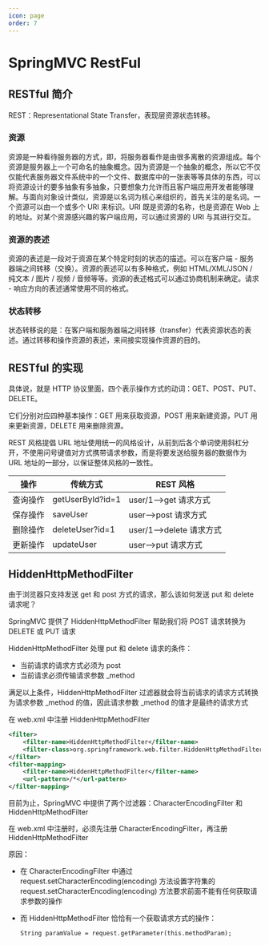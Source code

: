 ```yaml
---
icon: page
order: 7
---
```

# SpringMVC RestFul

## RESTful 简介

REST：Representational State Transfer，表现层资源状态转移。

### 资源

资源是一种看待服务器的方式，即，将服务器看作是由很多离散的资源组成。每个资源是服务器上一个可命名的抽象概念。因为资源是一个抽象的概念，所以它不仅仅能代表服务器文件系统中的一个文件、数据库中的一张表等等具体的东西，可以将资源设计的要多抽象有多抽象，只要想象力允许而且客户端应用开发者能够理解。与面向对象设计类似，资源是以名词为核心来组织的，首先关注的是名词。一个资源可以由一个或多个 URI 来标识。URI 既是资源的名称，也是资源在 Web 上的地址。对某个资源感兴趣的客户端应用，可以通过资源的 URI 与其进行交互。

### 资源的表述

资源的表述是一段对于资源在某个特定时刻的状态的描述。可以在客户端 - 服务器端之间转移（交换）。资源的表述可以有多种格式，例如 HTML/XML/JSON / 纯文本 / 图片 / 视频 / 音频等等。资源的表述格式可以通过协商机制来确定。请求 - 响应方向的表述通常使用不同的格式。

### 状态转移

状态转移说的是：在客户端和服务器端之间转移（transfer）代表资源状态的表述。通过转移和操作资源的表述，来间接实现操作资源的目的。

## RESTful 的实现

具体说，就是 HTTP 协议里面，四个表示操作方式的动词：GET、POST、PUT、DELETE。

它们分别对应四种基本操作：GET 用来获取资源，POST 用来新建资源，PUT 用来更新资源，DELETE 用来删除资源。

REST 风格提倡 URL 地址使用统一的风格设计，从前到后各个单词使用斜杠分开，不使用问号键值对方式携带请求参数，而是将要发送给服务器的数据作为 URL 地址的一部分，以保证整体风格的一致性。

| 操作     | 传统方式         | REST 风格                |
| -------- | ---------------- | ------------------------ |
| 查询操作 | getUserById?id=1 | user/1-->get 请求方式    |
| 保存操作 | saveUser         | user-->post 请求方式     |
| 删除操作 | deleteUser?id=1  | user/1-->delete 请求方式 |
| 更新操作 | updateUser       | user-->put 请求方式      |

## HiddenHttpMethodFilter

由于浏览器只支持发送 get 和 post 方式的请求，那么该如何发送 put 和 delete 请求呢？

SpringMVC 提供了 HiddenHttpMethodFilter 帮助我们将 POST 请求转换为 DELETE 或 PUT 请求

HiddenHttpMethodFilter 处理 put 和 delete 请求的条件：

- 当前请求的请求方式必须为 post
- 当前请求必须传输请求参数 _method

满足以上条件，HiddenHttpMethodFilter 过滤器就会将当前请求的请求方式转换为请求参数 _method 的值，因此请求参数 \_method 的值才是最终的请求方式

在 web.xml 中注册 HiddenHttpMethodFilter

```xml
<filter>
    <filter-name>HiddenHttpMethodFilter</filter-name>
    <filter-class>org.springframework.web.filter.HiddenHttpMethodFilter</filter-class>
</filter>
<filter-mapping>
    <filter-name>HiddenHttpMethodFilter</filter-name>
    <url-pattern>/*</url-pattern>
</filter-mapping>
```

目前为止，SpringMVC 中提供了两个过滤器：CharacterEncodingFilter 和 HiddenHttpMethodFilter

在 web.xml 中注册时，必须先注册 CharacterEncodingFilter，再注册 HiddenHttpMethodFilter

原因：

- 在 CharacterEncodingFilter 中通过 request.setCharacterEncoding(encoding) 方法设置字符集的 request.setCharacterEncoding(encoding) 方法要求前面不能有任何获取请求参数的操作

- 而 HiddenHttpMethodFilter 恰恰有一个获取请求方式的操作：

  `String paramValue = request.getParameter(this.methodParam);`

